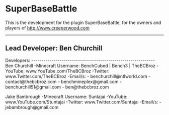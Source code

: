 SuperBaseBattle
===============

This is the development for the plugin SuperBaseBattle, for the owners and players of http://www.creeperwood.com

-----------------------------
Lead Developer: <b>Ben Churchill</b>
-----------------------------


<p>Developers:
-------------------------------------------------------------
    Ben Churchill
        -Minecraft Username: BenchCubed | Bench3 | TheBCBroz
        -YouTube: www.YouTube.com/TheBCBroz
        -Twitter: www.Twitter.com/TheBCBroz
        -Email/s:
           - benchurchill@ntlworld.com
           - contact@thebcbroz.com
           - benchmineplex@gmail.com
           - benchurchill51@gmail.com
           - ben@thebcbroz.com
           </p>
           <p>
    Jake Bambrough
        -Minecraft Username: Suntajai
        -YouTube: www.YouTube.com/Stuntajai
        -Twitter: www.Twitter.com/Suntajai
        -Email/s:
           - jebambrough@gmail.com
           </p>


